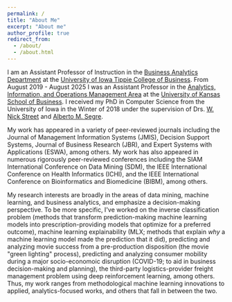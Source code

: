 ```yaml
---
permalink: /
title: "About Me"
excerpt: "About me"
author_profile: true
redirect_from: 
  - /about/
  - /about.html
---
```


I am an Assistant Professor of Instruction in the [Business Analytics Department](https://tippie.uiowa.edu/about/business-analytics-department) at the [University of Iowa Tippie College of Business](https://tippie.uiowa.edu/). From August 2019 - August 2025 I was an Assistant Professor in the [Analytics, Information, and Operations Management Area](https://business.ku.edu/research-and-faculty/analytics-information-operations-management) at the [University of Kansas School of Business](https://business.ku.edu/). I received my PhD in Computer Science from the University of Iowa in the Winter of 2018 under the supervision of Drs. [W. Nick Street](https://tippie.uiowa.edu/people/nick-street) and [Alberto M. Segre](https://cs.uiowa.edu/people/alberto-segre).

My work has appeared in a variety of peer-reviewed journals including the Journal of Management Information Systems (JMIS), Decision Support Systems, Journal of Business Research (JBR), and Expert Systems with Applications (ESWA), among others. My work has also appeared in numerous rigorously peer-reviewed conferences including the SIAM International Conference on Data Mining (SDM), the IEEE International Conference on Health Informatics (ICHI), and the IEEE International Conference on Bioinformatics and Biomedicine (BIBM), among others.

My research interests are broadly in the areas of data mining, machine learning, and business analytics, and emphasize a decision-making perspective. To be more specific, I've worked on the inverse classification problem (methods that transform prediction-making machine learning models into prescription-providing models that optimize for a preferred outcome), machine learning explainability (MLX; methods that explain *why* a machine learning model made the prediction that it did), predicting and analyzing movie success from a pre-production disposition (the movie "green lighting" process), predicting and analyzing consumer mobility during a major socio-economoic disruption (COVID-19; to aid in business decision-making and planning), the third-party logistics-provider freight management problem using deep reinforcement learning, among others. Thus, my work ranges from methodological machine learning innovations to applied, analytics-focused works, and others that fall in between the two.
